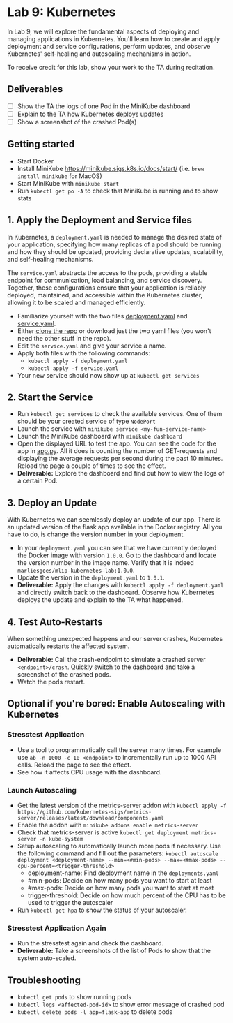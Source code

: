 # Lab 9: Kubernetes
In Lab 9, we will explore the fundamental aspects of deploying and managing applications in Kubernetes. You'll learn how to create and apply deployment and service configurations, perform updates, and observe Kubernetes' self-healing and autoscaling mechanisms in action.

To receive credit for this lab, show your work to the TA during recitation.

## Deliverables
- [ ] Show the TA the logs of one Pod in the MiniKube dashboard
- [ ] Explain to the TA how Kubernetes deploys updates
- [ ] Show a screenshot of the crashed Pod(s)

## Getting started
- Start Docker
- Install MiniKube https://minikube.sigs.k8s.io/docs/start/ (i.e. `brew install minikube` for MacOS)
- Start MiniKube with `minikube start`
- Run `kubectl get po -A` to check that MiniKube is running and to show stats

## 1. Apply the Deployment and Service files
In Kubernetes, a `deployment.yaml` is needed to manage the desired state of your application, specifying how many replicas of a pod should be running and how they should be updated, providing declarative updates, scalability, and self-healing mechanisms. 

The `service.yaml` abstracts the access to the pods, providing a stable endpoint for communication, load balancing, and service discovery. Together, these configurations ensure that your application is reliably deployed, maintained, and accessible within the Kubernetes cluster, allowing it to be scaled and managed efficiently.

- Familiarize yourself with the two files [deployment.yaml](https://github.com/marliesgoes/mlip-kubernetes-lab/blob/6a9e180b41bd7718b73a55193ac7f5821290645b/deployment.yaml) and [service.yaml](https://github.com/marliesgoes/mlip-kubernetes-lab/blob/6a9e180b41bd7718b73a55193ac7f5821290645b/service.yaml).
- Either [clone the repo](https://github.com/marliesgoes/mlip-kubernetes-lab/) or download just the two yaml files (you won't need the other stuff in the repo). 
- Edit the `service.yaml` and give your service a name.
- Apply both files with the following commands:
    - `kubectl apply -f deployment.yaml`
    - `kubectl apply -f service.yaml`
- Your new service should now show up at `kubectl get services`

## 2. Start the Service
- Run `kubectl get services` to check the available services. One of them should be your created service of type `NodePort`
- Launch the service with `minikube service <my-fun-service-name>`
- Launch the MiniKube dashboard with `minikube dashboard`
- Open the displayed URL to test the app. You can see the code for the app in [app.py](https://github.com/marliesgoes/mlip-kubernetes-lab/blob/6a9e180b41bd7718b73a55193ac7f5821290645b/app.py). All it does is counting the number of GET-requests and displaying the average requests per second during the past 10 minutes. Reload the page a couple of times to see the effect.
- **Deliverable:** Explore the dashboard and find out how to view the logs of a certain Pod.

## 3. Deploy an Update
With Kubernetes we can seemlessly deploy an update of our app. There is an updated version of the flask app available in the Docker registry. All you have to do, is change the version number in your deployment.

- In your `deployment.yaml` you can see that we have currently deployed the Docker image with version `1.0.0`. Go to the dashboard and locate the version number in the image name. Verify that it is indeed `marliesgoes/mlip-kubernetes-lab:1.0.0`.
- Update the version in the `deployment.yaml` to `1.0.1`. 
- **Deliverable:** Apply the changes with `kubectl apply -f deployment.yaml` and directly switch back to the dashboard. Observe how Kubernetes deploys the update and explain to the TA what happened.

## 4. Test Auto-Restarts
When something unexpected happens and our server crashes, Kubernetes automatically restarts the affected system.

- **Deliverable:** Call the crash-endpoint to simulate a crashed server `<endpoint>/crash`. Quickly switch to the dashboard and take a screenshot of the crashed pods.
- Watch the pods restart.

## Optional if you're bored: Enable Autoscaling with Kubernetes

### Stresstest Application
- Use a tool to programmatically call the server many times. For example use `ab -n 1000 -c 10 <endpoint>` to incrementally run up to 1000 API calls. Reload the page to see the effect.
- See how it affects CPU usage with the dashboard.

### Launch Autoscaling
- Get the latest version of the metrics-server addon with `kubectl apply -f https://github.com/kubernetes-sigs/metrics-server/releases/latest/download/components.yaml`
- Enable the addon with `minikube addons enable metrics-server`
- Check that metrics-server is active `kubectl get deployment metrics-server -n kube-system`
- Setup autoscaling to automatically launch more pods if necessary. Use the following command and fill out the parameters: `kubectl autoscale deployment <deployment-name> --min=<#min-pods> --max=<#max-pods> --cpu-percent=<trigger-threshold>`
    - deployment-name: Find deployment name in the `deployments.yaml`
    - #min-pods: Decide on how many pods you want to start at least
    - #max-pods: Decide on how many pods you want to start at most
    - trigger-threshold: Decide on how much percent of the CPU has to be used to trigger the autoscaler
- Run `kubectl get hpa` to show the status of your autoscaler.

### Stresstest Application Again
- Run the stresstest again and check the dashboard.
- **Deliverable:** Take a screenshots of the list of Pods to show that the system auto-scaled.


## Troubleshooting
- `kubectl get pods` to show running pods
- `kubectl logs <affected-pod-id>` to show error message of crashed pod
- `kubectl delete pods -l app=flask-app` to delete pods